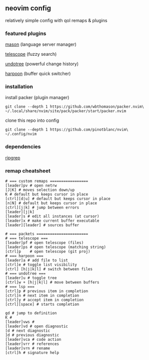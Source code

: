 ## neovim config

relatively simple config with qol remaps & plugins


### featured plugins

[mason](https://github.com/williamboman/mason.nvim) (language server manager)

[telescope](https://github.com/nvim-telescope/telescope.nvim) (fuzzy search)

[undotree](https://github.com/mbbill/undotree) (powerful change history)

[harpoon](https://github.com/ThePrimeagen/harpoon) (buffer quick switcher)


### installation

install packer (plugin manager)

```shell
git clone --depth 1 https://github.com/wbthomason/packer.nvim\
~/.local/share/nvim/site/pack/packer/start/packer.nvim
```

clone this repo into config

```shell
git clone --depth 1 https://github.com/pinotblanc/nvim\
~/.config/nvim
```

### dependencies

[ripgrep](https://github.com/BurntSushi/ripgrep)


### remap cheatsheet

```shell
# === custom remaps =================
[leader]pv # open netrw
[J|K] # moves selection down/up
K # default but keeps cursor in place
[ctrl][d|u] # default but keeps cursor in place
[n|N] # default but keeps cursor in place
[ctrl][j|k] # jump between errors
[leader][j|k]
[leader]s # edit all instances (at cursor)
[leader]x # make current buffer executable 
[leader][leader] # sources buffer

# === packets =======================
# === telescope ===
[leader]pf # open telescope (files)
[leader]ps # open telescope (matching string)
[ctrl]p    # open telescope (git proj)
# === harpoon ===
[leader]a # add file to list
[ctrl]e # toggle list visibility 
[ctrl] [h|j|k|l] # switch between files
# === undotree ===
[leader]u # toggle tree
[ctrl]w + [h|j|k|l] # move between buffers
# === lsp ===
[ctrl]p # previous item in completion 
[ctrl]n # next item in completion
[ctrl]y # accept item in completion
[ctrl][space] # starts completion

gd # jump to definition
K #
[leader]vws #
[leader]vd # open diagnostic
[d # next diagnostic
]d # previous diagnostic
[leader]vca # code action
[leader]vrr # references
[leader]vrn # rename
[ctrl]h # signature help
```